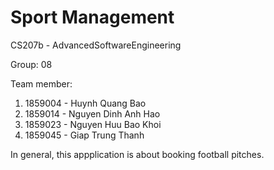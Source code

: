 # Sport Management
CS207b - AdvancedSoftwareEngineering

Group: 08

Team member: 
1) 1859004 - Huynh Quang Bao
2) 1859014 - Nguyen Dinh Anh Hao
3) 1859023 - Nguyen Huu Bao Khoi
4) 1859045 - Giap Trung Thanh

In general, this appplication is about booking football pitches.
